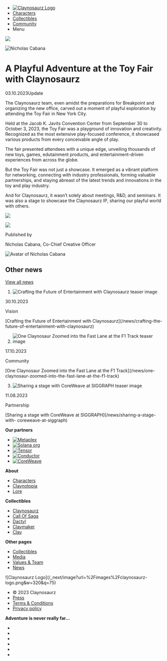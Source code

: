   * [![Claynosaurz Logo](/_next/image?url=%2Fimages%2Fclaynosaurz-logo.png&w=640&q=75)](/)
  * [Characters](/characters)
  * [Collectibles](/collectibles)
  * [Community](/community)
  * Menu

![](/_next/image?url=https%3A%2F%2Fcdn.sanity.io%2Fimages%2F6ddd42dj%2Fproduction%2Fa9c6f870ce0700673617ae6fe92e271db83552b8-2000x1125.jpg%3Fw%3D1920%26h%3D1080&w=2048&q=75)

![Nicholas
Cabana](/_next/image?url=https%3A%2F%2Fcdn.sanity.io%2Fimages%2F6ddd42dj%2Fproduction%2Fc0343e6b02fb2d5aac5ed5ded787e293caa1b534-400x400.jpg%3Fw%3D80%26h%3D80&w=256&q=75)

# A Playful Adventure at the Toy Fair with Claynosaurz

03.10.2023Update

The Claynosaurz team, even amidst the preparations for Breakpoint and
organizing the new office, carved out a moment of playful exploration by
attending the Toy Fair in New York City.

Held at the Jacob K. Javits Convention Center from September 30 to October 3,
2023, the Toy Fair was a playground of innovation and creativity. Recognized
as the most extensive play-focused conference, it showcased various products
from every conceivable angle of play.

The fair presented attendees with a unique edge, unveiling thousands of new
toys, games, edutainment products, and entertainment-driven experiences from
across the globe.

But the Toy Fair was not just a showcase. It emerged as a vibrant platform for
networking, connecting with industry professionals, forming valuable
partnerships, and staying abreast of the latest trends and innovations in the
toy and play industry.

And for Claynosaurz, it wasn’t solely about meetings, R&D, and seminars. It
was also a stage to showcase the Claynosaurz IP, sharing our playful world
with others.

![](/_next/image?url=https%3A%2F%2Fcdn.sanity.io%2Fimages%2F6ddd42dj%2Fproduction%2F2c6461d0732669965b370b706ffe0d4f0acc12b9-2000x1125.jpg%3Fw%3D2000%26h%3D1125&w=2048&q=75)

![](/_next/image?url=https%3A%2F%2Fcdn.sanity.io%2Fimages%2F6ddd42dj%2Fproduction%2Fa9c6f870ce0700673617ae6fe92e271db83552b8-2000x1125.jpg%3Fw%3D2000%26h%3D1125&w=2048&q=75)

  

Published by

Nicholas Cabana, Co-Chief Creative Officer

![Avatar of Nicholas
Cabana](/_next/image?url=https%3A%2F%2Fcdn.sanity.io%2Fimages%2F6ddd42dj%2Fproduction%2Fc0343e6b02fb2d5aac5ed5ded787e293caa1b534-400x400.jpg%3Fw%3D100%26h%3D100&w=256&q=75)

## Other news

[View all news](/news)

  1. ![Crafting the Future of Entertainment with Claynosaurz teaser image](/_next/image?url=https%3A%2F%2Fcdn.sanity.io%2Fimages%2F6ddd42dj%2Fproduction%2F56bddeaee978dc2728a7b8176102c03109047afc-1631x920.png%3Frect%3D11%2C0%2C1610%2C920%26w%3D700%26h%3D400&w=1440&q=75)

30.10.2023

Vision

[Crafting the Future of Entertainment with Claynosaurz](/news/crafting-the-
future-of-entertainment-with-claynosaurz)

  2. ![One Claynosaur Zoomed into the Fast Lane at the F1 Track teaser image](/_next/image?url=https%3A%2F%2Fcdn.sanity.io%2Fimages%2F6ddd42dj%2Fproduction%2F21e5360d669c78df0689589a47d7e868514f0b22-1638x1112.jpg%3Frect%3D0%2C88%2C1638%2C936%26w%3D700%26h%3D400&w=1440&q=75)

17.10.2023

Community

[One Claynosaur Zoomed into the Fast Lane at the F1 Track](/news/one-
claynosaur-zoomed-into-the-fast-lane-at-the-f1-track)

  3. ![Sharing a stage with CoreWeave at SIGGRAPH teaser image](/_next/image?url=https%3A%2F%2Fcdn.sanity.io%2Fimages%2F6ddd42dj%2Fproduction%2F20ee8f7c6a6f1ad0a27adffe1dd34ee93afa4e04-680x510.jpg%3Frect%3D0%2C109%2C680%2C389%26w%3D700%26h%3D400&w=1440&q=75)

11.08.2023

Partnership

[Sharing a stage with CoreWeave at SIGGRAPH](/news/sharing-a-stage-with-
coreweave-at-siggraph)

**Our partners**

  * [![Metaplex](/_next/image?url=https%3A%2F%2Fcdn.sanity.io%2Fimages%2F6ddd42dj%2Fproduction%2Fe96b2e29713066eb07ee829abc60187908282f6c-514x48.svg%3Frect%3D161%2C0%2C192%2C48%26w%3D200%26h%3D50&w=400&q=75)](https://www.metaplex.com)
  * [![Solana org](/_next/image?url=https%3A%2F%2Fcdn.sanity.io%2Fimages%2F6ddd42dj%2Fproduction%2F4cd65b73b5fea76180d8d19bd5b4288ef41d562a-372x61.svg%3Frect%3D64%2C0%2C244%2C61%26w%3D200%26h%3D50&w=400&q=75)](https://www.solana.org)
  * [![Tensor](/_next/image?url=https%3A%2F%2Fcdn.sanity.io%2Fimages%2F6ddd42dj%2Fproduction%2Fc81421bc08c270fa07dd946e7acbe67ea9adef7a-4421x992.svg%3Frect%3D227%2C0%2C3968%2C992%26w%3D200%26h%3D50&w=400&q=75)](https://tensor.trade)
  * [![Conductor](/_next/image?url=https%3A%2F%2Fcdn.sanity.io%2Fimages%2F6ddd42dj%2Fproduction%2F0d841ce112bd359580f074ae104cd2db0bb5ae52-726x454.svg%3Frect%3D0%2C136%2C726%2C182%26w%3D200%26h%3D50&w=400&q=75)](https://www.conductortech.com/coreweave)
  * [![CoreWeave](/_next/image?url=https%3A%2F%2Fcdn.sanity.io%2Fimages%2F6ddd42dj%2Fproduction%2F59c99e0266a43add08e3640627df28afdee7f6b7-4578x619.svg%3Frect%3D1051%2C0%2C2476%2C619%26w%3D200%26h%3D50&w=400&q=75)](https://www.coreweave.com/)

**About**

  * [ Characters](/characters)
  * [Claynotopia](/claynotopia)
  * [Lore](/lore)

**Collectibles**

  * [ Claynosaurz](/collectibles/claynosaurz)
  * [Call Of Saga](/collectibles/call-of-saga)
  * [Dactyl](/collectibles/dactyl)
  * [Claymaker](/collectibles/claymaker)
  * [Clay](/collectibles/clay)

**Other pages**

  * [ Collectibles](/collectibles)
  * [Media](/media)
  * [Values & Team](/team)
  * [News](/news)

![Claynosaurz Logo](/_next/image?url=%2Fimages%2Fclaynosaurz-
logo.png&w=320&q=75)

  * © 2023 Claynosaurz
  * [Press](/press)
  * [Terms & Conditions](/terms-and-conditions)
  * [Privacy policy](/privacy-policy)

**Adventure is never really far...**

  * [](https://x.com/claynosaurz "twitter")
  * [](https://www.instagram.com/claynosaurz/ "instagram")
  * [](https://discord.gg/claynosaurz "discord")
  * [](https://www.youtube.com/@Claynosaurz_Official "youtube")
  * [](https://www.tiktok.com/@claynosaurz "tiktok")
  * [](https://www.linkedin.com/company/claynosaurz "linkedin")

